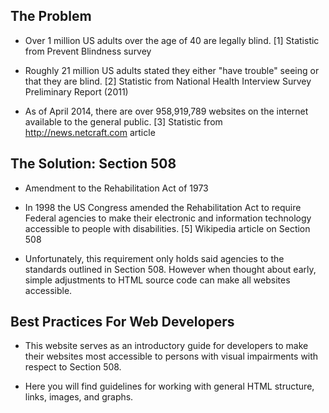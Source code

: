 ## The Problem

* Over 1 million US adults over the age of 40 are legally blind. [1] Statistic from Prevent Blindness survey

* Roughly 21 million US adults stated they either "have trouble" seeing or that they are blind. [2] Statistic from National Health Interview Survey Preliminary Report (2011)

* As of April 2014, there are over 958,919,789 websites on the internet available to the general public. [3] Statistic from http://news.netcraft.com article

## The Solution: Section 508

* Amendment to the Rehabilitation Act of 1973

* In 1998 the US Congress amended the Rehabilitation Act to require Federal agencies to make their electronic and information technology accessible to people with disabilities. [5] Wikipedia article on Section 508

* Unfortunately, this requirement only holds said agencies to the standards outlined in Section 508. However when thought about early, simple adjustments to HTML source code can make all websites accessible.

## Best Practices For Web Developers

* This website serves as an introductory guide for developers to make their websites most accessible to persons with visual impairments with respect to Section 508.

* Here you will find guidelines for working with general HTML structure, links, images, and graphs.
